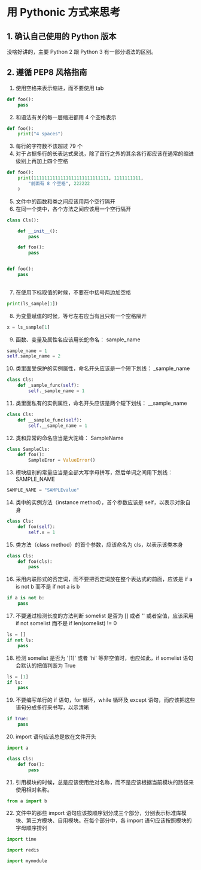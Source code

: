 # 用 Pythonic 方式来思考

## 1. 确认自己使用的 Python 版本

没啥好讲的，主要 Python 2 跟 Python 3 有一部分语法的区别。

## 2. 遵循 PEP8 风格指南

1. 使用空格来表示缩进，而不要使用 tab

```py
def foo():
    pass
```

2. 和语法有关的每一层缩进都用 4 个空格表示

```py
def foo():
    print("4 spaces")
```

3. 每行的字符数不该超过 79 个
4. 对于占据多行的长表达式来说，除了首行之外的其余各行都应该在通常的缩进级别上再加上四个空格
```py
def foo():
    print(1111111111111111111111111111, 1111111111,
        "前面有 8 个空格", 222222
    )
```

5. 文件中的函数和类之间应该用两个空行隔开
6. 在同一个类中，各个方法之间应该用一个空行隔开


```py
class Cls():

    def __init__():
        pass

    def foo():
        pass


def foo():
    pass
    
```

7. 在使用下标取值的时候，不要在中括号两边加空格

```py
print(ls_sample[1])
```

8. 为变量赋值的时候，等号左右应当有且只有一个空格隔开

```py
x = ls_sample[1]
```

9. 函数、变量及属性名应该用长蛇命名： sample_name

```py
sample_name = 1
self.sample_name = 2
```

10. 类里面受保护的实例属性，命名开头应该是一个短下划线： _sample_name

```py
class Cls:
    def _sample_func(self):
        self._sample_name = 1
```

11. 类里面私有的实例属性，命名开头应该是两个短下划线： __sample_name

```py
class Cls:
    def __sample_func(self):
        self.__sample_name = 1
```

12. 类和异常的命名应当是大驼峰： SampleName

```py
class SampleCls:
    def foo():
        SampleEror = ValueError()  
```

13. 模块级别的常量应当是全部大写字母拼写，然后单词之间用下划线： SAMPLE_NAME

```py
SAMPLE_NAME = "SAMPLEvalue"
```

14. 类中的实例方法（instance method），首个参数应该是 self，以表示对象自身

```py
class Cls:
    def foo(self):
        self.x = 1
```

15. 类方法（class method）的首个参数，应该命名为 cls，以表示该类本身

```py
class Cls:
    def foo(cls):
        pass
```

16. 采用内联形式的否定词，而不要把否定词放在整个表达式的前面，应该是 if a is not b 而不是 if not a is b

```py
if a is not b:
    pass
```

17. 不要通过检测长度的方法判断 somelist 是否为 [] 或者 '' 或者空值，应该采用 if not somelist 而不是 if len(somelist) != 0

```py
ls = []
if not ls:
    pass
```

18. 检测 somelist 是否为 '[1]' 或者 'hi' 等非空值时，也应如此，if somelist 语句会默认的把值判断为 True

```py
ls = [1]
if ls:
    pass
```

19. 不要编写单行的 if 语句，for 循环，while 循环及 except 语句，而应该把这些语句分成多行来书写，以示清晰

```py
if True:
    pass
```

20. import 语句应该总是放在文件开头

```py
import a

class Cls:
    def foo():
        pass
```

21. 引用模块的时候，总是应该使用绝对名称，而不是应该根据当前模块的路径来使用相对名称。

```py
from a import b
```

22. 文件中的那些 import 语句应该按顺序划分成三个部分，分别表示标准库模块、第三方模块、自用模块。在每个部分中，各 import 语句应该按照模块的字母顺序排列

```py
import time

import redis

import mymodule
```
